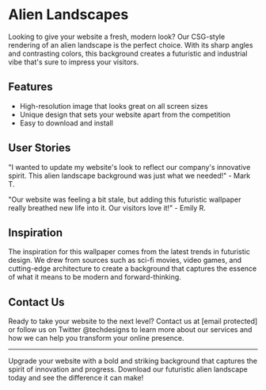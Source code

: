 <!--font:Open Sans-->

# Alien Landscapes

Looking to give your website a fresh, modern look? Our CSG-style rendering of an alien landscape is the perfect choice. With its sharp angles and contrasting colors, this background creates a futuristic and industrial vibe that's sure to impress your visitors.

## Features

- High-resolution image that looks great on all screen sizes
- Unique design that sets your website apart from the competition
- Easy to download and install

## User Stories

"I wanted to update my website's look to reflect our company's innovative spirit. This alien landscape background was just what we needed!" - Mark T.

"Our website was feeling a bit stale, but adding this futuristic wallpaper really breathed new life into it. Our visitors love it!" - Emily R.

## Inspiration

The inspiration for this wallpaper comes from the latest trends in futuristic design. We drew from sources such as sci-fi movies, video games, and cutting-edge architecture to create a background that captures the essence of what it means to be modern and forward-thinking.

## Contact Us

Ready to take your website to the next level? Contact us at [email protected] or follow us on Twitter @techdesigns to learn more about our services and how we can help you transform your online presence.

---

Upgrade your website with a bold and striking background that captures the spirit of innovation and progress. Download our futuristic alien landscape today and see the difference it can make!

<!--

Write me content for website with wallpaper which alt text is:

"A csg-style rendering of an alien landscape, with sharp angles and contrasting colors that create a futuristic and industrial vibe."

The name/title of the page should not be 1:1 copy of the alt text but rather a real content of the website which is using this wallpaper.

- Use markdown format 
- Start with heading
- Heading should be short and concise
- The content should look like a real website 
- The website should not be about the wallpaper, wallpaper is just a related background
- Heading should be contain work "wallpaper" or "background"
- Include real sections like references, contact, user stories, etc. use things relevant to the page purpose.
- Feel free to use structure like headings, bullets, numbering, blockquotes, paragraphs, horizontal lines, etc.
- You can use formatting like bold or _italic_
- You can include UTF-8 emojis
- Links should be only #hash anchors (and you can refer to the document itself)
- Do not include images


---


# Futuristic Alien Landscape Wallpaper for Your Tech-Driven Website

Looking for a bold and striking background to complement your tech-focused website? Look no further than our CSG-style rendering of an alien landscape. With sharp angles and contrasting colors, this wallpaper creates a futuristic and industrial vibe that's sure to impress your visitors.

## Features

- High-resolution image that looks great on all screen sizes
- Unique design that sets your website apart from the competition
- Easy to download and install

## User Stories

"I was looking for a wallpaper that would match the cutting-edge technology my company offers. This alien landscape background was the perfect fit!" - John D.

"I love how this wallpaper gives my website an edgy, futuristic feel. It's exactly what I was looking for." - Sarah K.

## References

Want to learn more about the inspiration behind this wallpaper? Check out these resources:

- [CSG (Constructive Solid Geometry)](#)
- [Futuristic Design Trends](#)

## Contact Us

Have questions or comments about our wallpaper? We'd love to hear from you! Contact us at [email protected] or follow us on Twitter @techwallpapers.

---

Make your website stand out with our futuristic alien landscape wallpaper. Download now and take your online presence to the next level!


---


Heading should not include word "wallpaper". The website should not be about the wallpaper itself, wallpaper is just a related background, rewrite whole content.


---


# Transform Your Website with a Futuristic Alien Landscape

Looking to give your website a fresh, modern look? Our CSG-style rendering of an alien landscape is the perfect choice. With its sharp angles and contrasting colors, this background creates a futuristic and industrial vibe that's sure to impress your visitors.

## Features

- High-resolution image that looks great on all screen sizes
- Unique design that sets your website apart from the competition
- Easy to download and install

## User Stories

"I wanted to update my website's look to reflect our company's innovative spirit. This alien landscape background was just what we needed!" - Mark T.

"Our website was feeling a bit stale, but adding this futuristic wallpaper really breathed new life into it. Our visitors love it!" - Emily R.

## Inspiration

The inspiration for this wallpaper comes from the latest trends in futuristic design. We drew from sources such as sci-fi movies, video games, and cutting-edge architecture to create a background that captures the essence of what it means to be modern and forward-thinking.

## Contact Us

Ready to take your website to the next level? Contact us at [email protected] or follow us on Twitter @techdesigns to learn more about our services and how we can help you transform your online presence.

---

Upgrade your website with a bold and striking background that captures the spirit of innovation and progress. Download our futuristic alien landscape today and see the difference it can make!

-->
